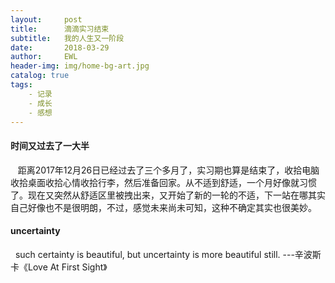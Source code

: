 ```yaml
---
layout:     post
title:      滴滴实习结束
subtitle:   我的人生又一阶段
date:       2018-03-29
author:     EWL
header-img: img/home-bg-art.jpg
catalog: true
tags:
    - 记录   
    - 成长
    - 感想   
---
```


#### 时间又过去了一大半

    距离2017年12月26日已经过去了三个多月了，实习期也算是结束了，收拾电脑收拾桌面收拾心情收拾行李，然后准备回家。从不适到舒适，一个月好像就习惯了。现在又突然从舒适区里被拽出来，又开始了新的一轮的不适，下一站在哪其实自己好像也不是很明朗，不过，感觉未来尚未可知，这种不确定其实也很美妙。
    
#### uncertainty

    such certainty is beautiful, but uncertainty is more beautiful still. ---辛波斯卡《Love At First Sight》
        
